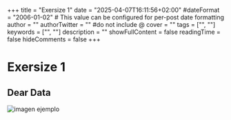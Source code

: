 +++
title = "Exersize 1"
date = "2025-04-07T16:11:56+02:00"
#dateFormat = "2006-01-02" # This value can be configured for per-post date formatting
author = ""
authorTwitter = "" #do not include @
cover = ""
tags = ["", ""]
keywords = ["", ""]
description = ""
showFullContent = false
readingTime = false
hideComments = false
+++

# Exersize 1
## Dear Data
![imagen ejemplo](img/hello.jpg)